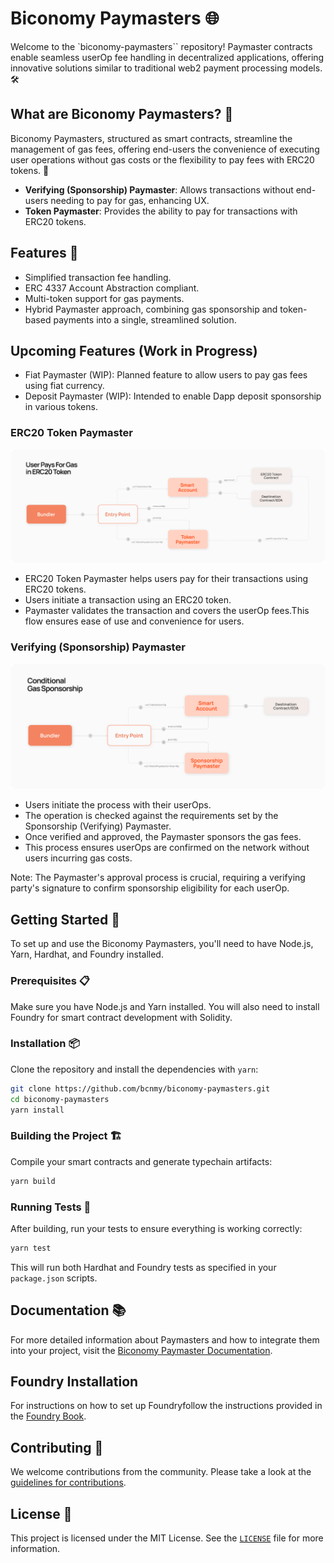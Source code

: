 # Biconomy Paymasters 🌐

Welcome to the `biconomy-paymasters`` repository! Paymaster contracts enable seamless userOp fee handling in decentralized applications, offering innovative solutions similar to traditional web2 payment processing models. 🛠️

## What are Biconomy Paymasters? 🤔

Biconomy Paymasters, structured as smart contracts, streamline the management of gas fees, offering end-users the convenience of executing user operations without gas costs or the flexibility to pay fees with ERC20 tokens. 🚀

- **Verifying (Sponsorship) Paymaster**: Allows transactions without end-users needing to pay for gas, enhancing UX.
- **Token Paymaster**: Provides the ability to pay for transactions with ERC20 tokens.

## Features 🌟

- Simplified transaction fee handling.
- ERC 4337 Account Abstraction compliant.
- Multi-token support for gas payments.
- Hybrid Paymaster approach, combining gas sponsorship and token-based payments into a single, streamlined solution.

## Upcoming Features (Work in Progress)
- Fiat Paymaster (WIP): Planned feature to allow users to pay gas fees using fiat currency.
- Deposit Paymaster (WIP): Intended to enable Dapp deposit sponsorship in various tokens.

### ERC20 Token Paymaster

![ERC20 Token Paymaster](./assets/readme/erc20-token-gas-payment-flow.png)

- ERC20 Token Paymaster helps users pay for their transactions using ERC20 tokens.
- Users initiate a transaction using an ERC20 token.
- Paymaster validates the transaction and covers the userOp fees.This flow ensures ease of use and convenience for users.

### Verifying (Sponsorship) Paymaster

![Sponsorship Paymaster](./assets/readme/conditional-gas-sponsorship-paymaster.png)

- Users initiate the process with their userOps.
- The operation is checked against the requirements set by the Sponsorship (Verifying) Paymaster.
- Once verified and approved, the Paymaster sponsors the gas fees.
- This process ensures userOps are confirmed on the network without users incurring gas costs.

Note: The Paymaster's approval process is crucial, requiring a verifying party's signature to confirm sponsorship eligibility for each userOp​​.

## Getting Started 🏁

To set up and use the Biconomy Paymasters, you'll need to have Node.js, Yarn, Hardhat, and Foundry installed.

### Prerequisites 📋

Make sure you have Node.js and Yarn installed. You will also need to install Foundry for smart contract development with Solidity.

### Installation 📦

Clone the repository and install the dependencies with `yarn`:

```bash
git clone https://github.com/bcnmy/biconomy-paymasters.git
cd biconomy-paymasters
yarn install
```

### Building the Project 🏗️

Compile your smart contracts and generate typechain artifacts:

```bash
yarn build
```

### Running Tests 🧪

After building, run your tests to ensure everything is working correctly:

```bash
yarn test
```

This will run both Hardhat and Foundry tests as specified in your `package.json` scripts.

## Documentation 📚

For more detailed information about Paymasters and how to integrate them into your project, visit the [Biconomy Paymaster Documentation](https://docs.biconomy.io/category/paymaster).

## Foundry Installation

For instructions on how to set up Foundryfollow the instructions provided in the [Foundry Book](https://book.getfoundry.sh/getting-started/installation.html).

## Contributing 🤝

We welcome contributions from the community. Please take a look at the [guidelines for contributions](./CONTRIBUTING.md).

## License 📜

This project is licensed under the MIT License. See the [`LICENSE`](./LICENSE.md) file for more information.
